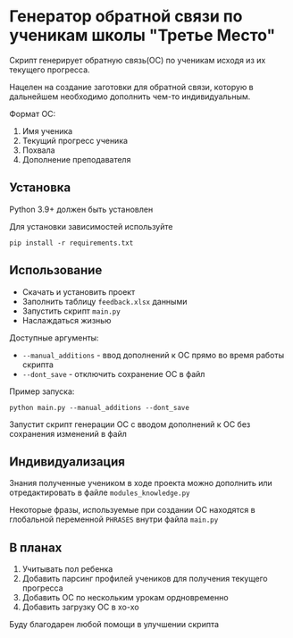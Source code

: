 # Генератор обратной связи по ученикам школы "Третье Место"
Скрипт генерирует обратную связь(ОС) по ученикам исходя из их текущего прогресса.

Нацелен на создание заготовки для обратной связи, которую в дальнейшем необходимо дополнить чем-то индивидуальным.

Формат ОС:
1. Имя ученика
2. Текущий прогресс ученика
3. Похвала
4. Дополнение преподавателя
## Установка
Python 3.9+ должен быть установлен

Для установки зависимостей используйте
```commandline
pip install -r requirements.txt
```

## Использование
- Скачать и установить проект
- Заполнить таблицу `feedback.xlsx` данными
- Запустить скрипт `main.py`
- Наслаждаться жизнью

Доступные аргументы:
- `--manual_additions` - ввод дополнений к ОС прямо во время работы скрипта
- `--dont_save` - отключить сохранение ОС в файл

Пример запуска:
```commandline
python main.py --manual_additions --dont_save
```
Запустит скрипт генерации ОС с вводом дополнений к ОС без сохранения изменений в файл

## Индивидуализация
Знания полученные учеником в ходе проекта можно дополнить или отредактировать в файле `modules_knowledge.py`

Некоторые фразы, используемые при создании ОС находятся в глобальной переменной `PHRASES` внутри файла `main.py`

## В планах
1) Учитывать пол ребенка
2) Добавить парсинг профилей учеников для получения текущего прогресса
3) Добавить ОС по нескольким урокам ордновременно
4) Добавить загрузку ОС в хо-хо

Буду благодарен любой помощи в улучшении скрипта